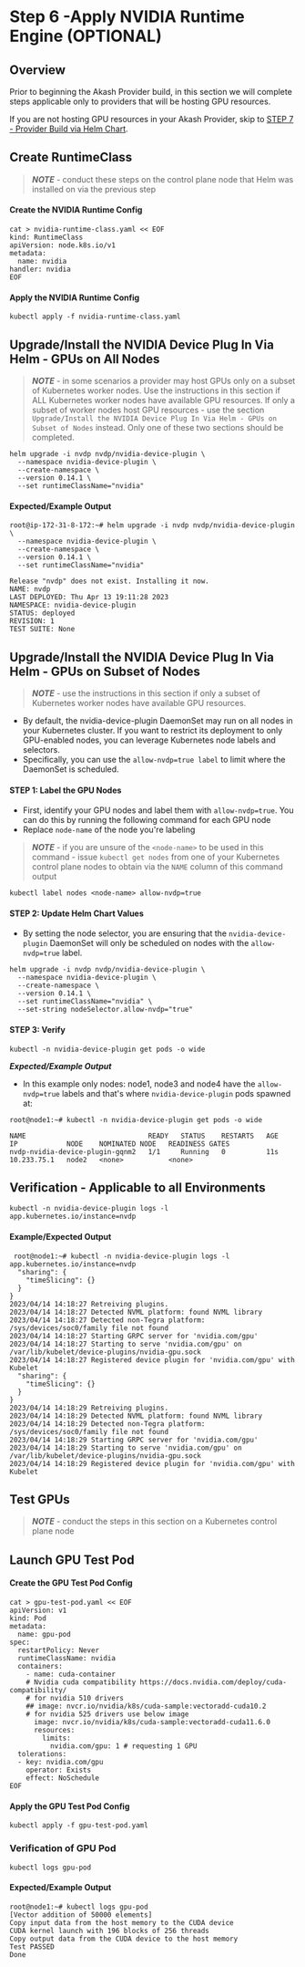 # Step 6 -Apply NVIDIA Runtime Engine (OPTIONAL)

## Overview

Prior to beginning the Akash Provider build, in this section we will complete steps applicable only to providers that will be hosting GPU resources.

If you are not hosting GPU resources in your Akash Provider, skip to [STEP 7 - Provider Build via Helm Chart](step-6-provider-build-via-helm-chart.md).

## Create RuntimeClass

> _**NOTE**_ - conduct these steps on the control plane node that Helm was installed on via the previous step

#### Create the NVIDIA Runtime Config

```
cat > nvidia-runtime-class.yaml << EOF
kind: RuntimeClass
apiVersion: node.k8s.io/v1
metadata:
  name: nvidia
handler: nvidia
EOF
```

#### Apply the NVIDIA Runtime Config

```
kubectl apply -f nvidia-runtime-class.yaml
```

## Upgrade/Install the NVIDIA Device Plug In Via Helm - GPUs on All Nodes

> _**NOTE**_ - in some scenarios a provider may host GPUs only on a subset of Kubernetes worker nodes.  Use the instructions in this section if ALL Kubernetes worker nodes have available GPU resources.  If only a subset of worker nodes host GPU resources - use the section `Upgrade/Install the NVIDIA Device Plug In Via Helm - GPUs on Subset of Nodes` instead.  Only one of these two sections should be completed.

```
helm upgrade -i nvdp nvdp/nvidia-device-plugin \
  --namespace nvidia-device-plugin \
  --create-namespace \
  --version 0.14.1 \
  --set runtimeClassName="nvidia"
```

#### Expected/Example Output

```
root@ip-172-31-8-172:~# helm upgrade -i nvdp nvdp/nvidia-device-plugin \
  --namespace nvidia-device-plugin \
  --create-namespace \
  --version 0.14.1 \
  --set runtimeClassName="nvidia"
  
Release "nvdp" does not exist. Installing it now.
NAME: nvdp
LAST DEPLOYED: Thu Apr 13 19:11:28 2023
NAMESPACE: nvidia-device-plugin
STATUS: deployed
REVISION: 1
TEST SUITE: None
```

## Upgrade/Install the NVIDIA Device Plug In Via Helm - GPUs on Subset of Nodes

> _**NOTE**_ - use the instructions in this section if only a subset of Kubernetes worker nodes have available GPU resources.

* By default, the nvidia-device-plugin DaemonSet may run on all nodes in your Kubernetes cluster. If you want to restrict its deployment to only GPU-enabled nodes, you can leverage Kubernetes node labels and selectors.&#x20;
* Specifically, you can use the `allow-nvdp=true label` to limit where the DaemonSet is scheduled.

#### STEP 1: Label the GPU Nodes

* First, identify your GPU nodes and label them with `allow-nvdp=true`. You can do this by running the following command for each GPU node
* Replace `node-name` of the node you're labeling

> _**NOTE**_ - if you are unsure of the `<node-name>` to be used in this command - issue `kubectl get nodes` from one of your Kubernetes control plane nodes to obtain via the `NAME` column of this command output

```
kubectl label nodes <node-name> allow-nvdp=true
```

#### STEP 2: Update Helm Chart Values

* By setting the node selector, you are ensuring that the `nvidia-device-plugin` DaemonSet will only be scheduled on nodes with the `allow-nvdp=true` label.

```
helm upgrade -i nvdp nvdp/nvidia-device-plugin \
  --namespace nvidia-device-plugin \
  --create-namespace \
  --version 0.14.1 \
  --set runtimeClassName="nvidia" \
  --set-string nodeSelector.allow-nvdp="true"
```

#### &#x20;STEP 3: Verify

```
kubectl -n nvidia-device-plugin get pods -o wide
```

_**Expected/Example Output**_

* In this example only nodes: node1, node3 and node4 have the `allow-nvdp=true` labels and that's where `nvidia-device-plugin` pods spawned at:

```
root@node1:~# kubectl -n nvidia-device-plugin get pods -o wide

NAME                              READY   STATUS    RESTARTS   AGE   IP            NODE    NOMINATED NODE   READINESS GATES
nvdp-nvidia-device-plugin-gqnm2   1/1     Running   0          11s   10.233.75.1   node2   <none>           <none>
```

## Verification - Applicable to all Environments

```
kubectl -n nvidia-device-plugin logs -l app.kubernetes.io/instance=nvdp
```

#### Example/Expected Output

```
 root@node1:~# kubectl -n nvidia-device-plugin logs -l app.kubernetes.io/instance=nvdp
  "sharing": {
    "timeSlicing": {}
  }
}
2023/04/14 14:18:27 Retreiving plugins.
2023/04/14 14:18:27 Detected NVML platform: found NVML library
2023/04/14 14:18:27 Detected non-Tegra platform: /sys/devices/soc0/family file not found
2023/04/14 14:18:27 Starting GRPC server for 'nvidia.com/gpu'
2023/04/14 14:18:27 Starting to serve 'nvidia.com/gpu' on /var/lib/kubelet/device-plugins/nvidia-gpu.sock
2023/04/14 14:18:27 Registered device plugin for 'nvidia.com/gpu' with Kubelet
  "sharing": {
    "timeSlicing": {}
  }
}
2023/04/14 14:18:29 Retreiving plugins.
2023/04/14 14:18:29 Detected NVML platform: found NVML library
2023/04/14 14:18:29 Detected non-Tegra platform: /sys/devices/soc0/family file not found
2023/04/14 14:18:29 Starting GRPC server for 'nvidia.com/gpu'
2023/04/14 14:18:29 Starting to serve 'nvidia.com/gpu' on /var/lib/kubelet/device-plugins/nvidia-gpu.sock
2023/04/14 14:18:29 Registered device plugin for 'nvidia.com/gpu' with Kubelet
```

## Test GPUs

> _**NOTE**_ - conduct the steps in this section on a Kubernetes control plane node

## Launch GPU Test Pod

#### Create the GPU Test Pod Config

```
cat > gpu-test-pod.yaml << EOF
apiVersion: v1
kind: Pod
metadata:
  name: gpu-pod
spec:
  restartPolicy: Never
  runtimeClassName: nvidia
  containers:
    - name: cuda-container
    # Nvidia cuda compatibility https://docs.nvidia.com/deploy/cuda-compatibility/
    # for nvidia 510 drivers
    ## image: nvcr.io/nvidia/k8s/cuda-sample:vectoradd-cuda10.2
    # for nvidia 525 drivers use below image
      image: nvcr.io/nvidia/k8s/cuda-sample:vectoradd-cuda11.6.0
      resources:
        limits:
          nvidia.com/gpu: 1 # requesting 1 GPU
  tolerations:
  - key: nvidia.com/gpu
    operator: Exists
    effect: NoSchedule
EOF
```

#### Apply the GPU Test Pod Config

```
kubectl apply -f gpu-test-pod.yaml
```

### Verification of GPU Pod

```
kubectl logs gpu-pod
```

#### Expected/Example Output

```
root@node1:~# kubectl logs gpu-pod
[Vector addition of 50000 elements]
Copy input data from the host memory to the CUDA device
CUDA kernel launch with 196 blocks of 256 threads
Copy output data from the CUDA device to the host memory
Test PASSED
Done
```
